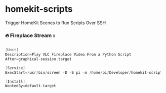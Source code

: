 # homekit-scripts
Trigger HomeKit Scenes to Run Scripts Over SSH

### 🔥 Fireplace Stream 💧

```bash

```

```s
[Unit]
Description=Play VLC Fireplace Video From a Python Script
After=graphical-session.target

[Service]
ExecStart=/usr/bin/screen -D -S pi -m /home/pi/Developer/homekit-scripts/fireplace-stream/fireplace.py

[Install]
WantedBy=default.target
```
